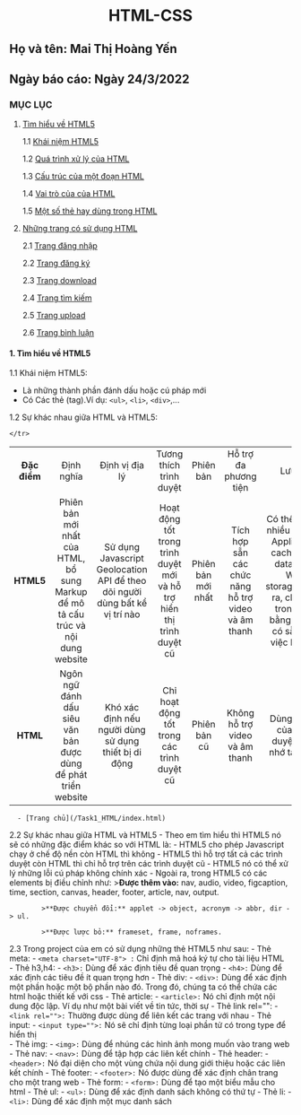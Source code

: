 # <div align="center"><p> HTML-CSS </p></div>
 ## Họ và tên: Mai Thị Hoàng Yến
 ## Ngày báo cáo: Ngày 24/3/2022
 ### MỤC LỤC
  1. [Tìm hiểu về HTML5](#lythuyet)
  
      1.1 [Khái niệm HTML5](#kn)
     
      1.2 [Quá trình xử lý của HTML](#qt)
     
      1.3 [Cấu trúc của một đoạn HTML](#ct)
     
      1.4 [Vai trò của của HTML](#vt)
      
      1.5 [Một số thẻ hay dùng trong HTML](#ms)
     
  2. [Những trang có sử dụng HTML](#thuchanh)  
  
      2.1 [Trang đăng nhập](#dn)
      
      2.2 [Trang đăng ký](#dk)
      
      2.3 [Trang download](#dow)
      
      2.4 [Trang tìm kiếm](#tk)
      
      2.5 [Trang upload](#up)
      
      2.6 [Trang bình luận](#cmt)
#### 1. Tìm hiểu về HTML5 <a name="lythuyet"></a>

1.1 Khái niệm HTML5:<a name="kn"></a> 
   - Là những thành phần đánh dấu hoặc cú pháp mới
   - Có Các thẻ (tag).Ví dụ: `<ul>`, `<li>`, `<div>`,...
 
1.2 Sự khác nhau giữa HTML và HTML5:
<table align="center">
    <tr>
     <td align="center"><b>Đặc điểm</b></td>
        <td align="center">Định nghĩa</td>
        <td align="center">Định vị địa lý</td>
        <td align="center">Tương thích trình duyệt</td>
        <td align="center">Phiên bản</td>
        <td align="center">Hỗ trợ đa phương tiện</td>
        <td align="center">Lưu trữ</td>
        <td align="center">Giao tiếp</td>
        <td align="center">Đồ họa</td>
        
    </tr>

   <tr>
       <td align="center"><b> HTML5</b></td>
       <td align="center">Phiên bản mới nhất của HTML, bổ sung Markup để mô tả cấu trúc và nội dung website</td>
       <td align="center">Sử dụng Javascript Geolocation API để theo dõi người dùng bất kể vị trí nào</td>
       <td align="center">Hoạt động tốt trong trình duyệt mới và hỗ trợ hiển thị trình duyệt cũ</td>
       <td align="center">Phiên bản mới nhất</td>
       <td align="center">Tích hợp sẵn các chức năng hỗ trợ video và âm thanh</td>
       <td align="center">Có thể lưu trữ nhiều nơi như Application cache, SQL database, Web storage.Ngoài ra, chạy JS trong nền bằng JS API có sẵn cho việc lưu trữ.</td>
        <td align="center">Hỗ trợ Web Socket cho việc giao tiếp song song giữa Server và Client.</td>
        <td align="center">Đồ họa vector trong HTML5 hỗ trợ mặc định với Canvas và SVG</td>
    </tr>
 
   <tr>
        <td align="center"><b> HTML</b></td>
        <td align="center">Ngôn ngữ đánh dấu siêu văn bản được dùng để phát triển website</td>
        <td align="center">Khó xác định nếu người dùng sử dụng thiết bị di động</td>
        <td align="center">Chỉ hoạt động tốt trong các trình duyệt cũ</td>
        <td align="center">Phiên bản cũ</td>
        <td align="center"> Không hỗ trợ video và âm thanh</td>
        <td align="center">Dùng cache của trình duyệt là bộ nhớ tạm thời</td>
        <td align="center">Không hỗ trợ Web Socket cho việc giao tiếp giữa Client với Server</td>
        <td align="center">Đồ họa vector trong HTML phải dùng Sliver light, Adobe Flash, VML ...</td>
    </tr>
</table>

 
      - [Trang chủ](/Task1_HTML/index.html)
   
2.2 Sự khác nhau giữa HTML và HTML5
     - Theo em tìm hiểu thì HTML5 nó sẽ có những đặc điểm khác so với HTML là:
       - HTML5 cho phép Javascript chạy ở chế độ nền còn HTML thì không
       - HTML5 thì hỗ trợ tất cả các trình duyệt còn HTML thì chỉ hỗ trợ trên các trình duyệt cũ
       - HTML5 nó có thể xử lý những lỗi cú pháp không chính xác
       - Ngoài ra, trong HTML5 có các elements bị điều chỉnh như:
            >**Được thêm vào:** nav, audio, video, figcaption, time, section, canvas, header, footer, article, nav, output.
            
            >**Được chuyển đổi:** applet -> object, acronym -> abbr, dir -> ul.
            
            >**Được lược bỏ:** frameset, frame, noframes.
            
   2.3 Trong project của em có sử dụng những thẻ HTML5 như sau:
      - Thẻ meta:
        - `<meta charset="UTF-8"> :` Chỉ định mã hoá ký tự cho tài liệu HTML    
     - Thẻ h3,h4:
        - `<h3>:` Dùng để xác định tiêu đề quan trọng 
        - `<h4>:` Dùng để xác định các tiêu đề ít quan trọng hơn
      - Thẻ div:
        - `<div>:` Dùng để xác định một phần hoặc một bộ phần nào đó. Trong đó, chúng ta có thể chứa các html hoặc thiết kế với css 
      - Thẻ article:
        - `<article>:` Nó chỉ định một nội dung độc lập. Ví dụ như một bài viết về tin tức, thời sự 
      - Thẻ link rel="":
        - `<link rel="">:` Thường được dùng để liên kết các trang với nhau 
      - Thẻ input:
        - `<input type="">:` Nó sẽ chỉ định từng loại phần tử có trong type để hiển thị  
      - Thẻ img:
        - `<img>:` Dùng để nhúng các hình ảnh mong muốn vào trang web 
      - Thẻ nav:
        - `<nav>:` Dùng để tập hợp các liên kết chính 
      - Thẻ header:
        - `<header>:` Nó đại diện cho một vùng chứa nội dung giới thiệu hoặc các liên kết chính 
      - Thẻ footer:
        - `<footer>:` Nó được dùng để xác định chân trang cho một trang web 
      - Thẻ form:
        - `<form>:` Dùng để tạo một biểu mẫu cho html
      - Thẻ ul:
        - `<ul>:` Dùng để xác định danh sách không có thứ tự 
      - Thẻ li:
        - `<li>:` Dùng để xác định một mục danh sách 
